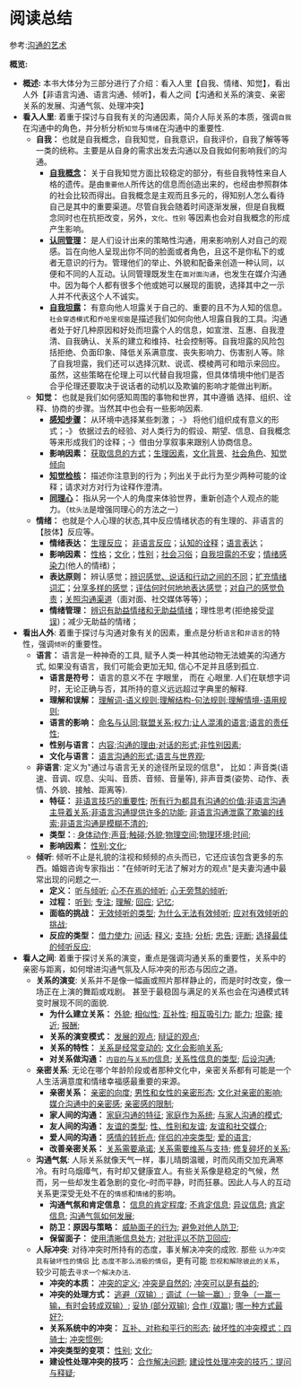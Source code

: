 # 阅读总结

参考:[沟通的艺术](https://book.douban.com/subject/26275861/)

**概览:**

  - **概述:** 本书大体分为三部分进行了介绍：看入人里【自我、情绪、知觉】，看出人外【非语言沟通、语言沟通、倾听】，看人之间【沟通和关系的演变、亲密关系的发展、沟通气氛、处理冲突】
  - **看入人里**: 着重于探讨与自我有关的沟通因素，简介人际关系的本质，强调`自我`在沟通中的角色，并分析分析`知觉`与`情绪`在沟通中的重要性.
    - **自我：** 也就是自我概念，自我知觉，自我意识，自我评价，自我了解等等一类的统称。主要是从自身的需求出发去沟通以及自我如何影响我们的沟通。
        - **[自我概念](./artofcommunication02.md#_2)：** 关于自我知觉方面比较稳定的部分，有些自我特性来自人格的遗传。是由`重要他人`所传达的信息而创造出来的，也经由参照群体的社会比较而得出。自我概念是主观而且多元的，得知别人怎么看待自己是其中的重要渠道。尽管自我会随着时间逐渐发展，但是自我概念同时也在抗拒改变，另外，`文化`、`性别` 等因素也会对自我概念的形成产生影响。
        - **[认同管理](./artofcommunication02.md#_8)：** 是人们设计出来的策略性沟通，用来影响别人对自己的观感。旨在向他人呈现出你不同的脸面或者角色，且这不是你私下的或者无意识的行为。管理他们的举止、外貌和配备来创造一种认同，以便和不同的人互动。认同管理既发生在`面对面沟通`，也发生在媒介沟通中。因为每个人都有很多个他或她可以展现的面貌，选择其中之一示人并不代表这个人不诚实。
        - **[自我坦露](./artofcommunication02.md#_13_)：** 有意向他人坦露关于自己的、重要的且不为人知的信息。`社会穿透模式`和`乔哈里视窗`是描述我们如何向他人坦露自我的工具。沟通者处于好几种原因和好处而坦露个人的信息，如宣泄、互惠、自我澄清、自我确认、关系的建立和维持、社会控制等。自我坦露的风险包括拒绝、负面印象、降低关系满意度、丧失影响力、伤害别人等。除了自我坦露，我们还可以选择沉默、说谎、模棱两可和暗示来回应。虽然，这些策略在伦理上可以代替自我坦露，但具体情境中他们是否合乎伦理还要取决于说话者的动机以及欺骗的影响才能做出判断。
    - **知觉：** 也就是我们如何感知周围的事物和世界，其中遵循 选择、组织、诠释、协商的步骤。当然其中也会有一些影响因素.
        - **[感知步骤](./artofcommunication03.md#_3)：** 从环境中选择某些刺激； -》 将他们组织成有意义的形式；-》 依据过去的经验、对人类行为的假设、期望、信息、自我概念等来形成我们的诠释；-》借由分享叙事来跟别人协商信息。
        - **影响因素：** [获取信息的方式](./artofcommunication03.md#_9)；[生理因素](./artofcommunication03.md#_10)，[文化背景](./artofcommunication03.md#_11)、[社会角色](./artofcommunication03.md#_12)、[知觉倾向](./artofcommunication03.md#_13)
        - **[知觉检核](./artofcommunication03.md#_19)：** 描述你注意到的行为；列出关于此行为至少两种可能的诠释；请求对方对行为诠释作澄清。
        - **[同理心](./artofcommunication03.md#_22)：** 指从另一个人的角度来体验世界，重新创造个人观点的能力。（`枕头法`是增强同理心的方法之一）
    - **情绪：** 也就是个人心理的状态,其中反应情绪状态的有生理的、非语言的【肢体】反应等。
        - **情绪表达：** [生理反应](./artofcommunication04.md#_3)； [非语言反应](./artofcommunication04.md#_4)；[认知的诠释](./artofcommunication04.md#_5)；[语言表达](./artofcommunication04.md#_6)；
        - **影响因素：** [性格](./artofcommunication04.md#_8)；[文化](./artofcommunication04.md#_9)；[性别](./artofcommunication04.md#_10)；[社会习俗](./artofcommunication04.md#_11)；[自我坦露的不安](./artofcommunication04.md#_12)；[情绪感染力](./artofcommunication04.md#_13)(他人的情绪)；
        - **表达原则：** 辨认感觉；[辨识感觉、说话和行动之间的不同](./artofcommunication04.md#辨认不同)；[扩充情绪词汇](./artofcommunication04.md#扩充情绪词汇)；[分享多样的感觉](./artofcommunication04.md#分享多样的感觉)；[评估何时何地地表达感觉](./artofcommunication04.md#评估何时何地地表达感觉)；[对自己的感觉负责](./artofcommunication04.md#对自己的感觉负责)；[关照沟通渠道](./artofcommunication04.md#关照沟通渠道)（面对面、社交媒体等等）；
        - **情绪管理：** [辨识有助益情绪和无助益情绪](./artofcommunication04.md#有助益与无助益情绪)；理性思考(拒绝接受[谬误](./artofcommunication04.md#非理性思考和无助益的情绪))；减少无助益的情绪；
  - **看出人外**: 着重于探讨与沟通对象有关的因素，重点是分析`语言`和`非语言`的特性，强调`倾听`的重要性。
    - **语言：** 语言是一种神奇的工具, 赋予人类一种其他动物无法媲美的沟通方式, 如果没有语言，我们可能会更加无知, 信心不足并且感到孤立.
        - **语言是符号：** 语言的意义不在 字眼里， 而在 心眼里. 人们在联想字词时，无论正确与否，其所持的意义远远超过字典里的解释.
        - **理解和误解：** [理解词-语义规则](./artofcommunication05.md#理解词);[理解结构-句法规则](./artofcommunication05.md#理解结构);[理解情境-语用规则](./artofcommunication05.md#理解情境);
        - **语言的影响：** [命名与认同](./artofcommunication05.md#命名与认同);[联盟关系](./artofcommunication05.md#联盟关系);[权力](./artofcommunication05.md#权力);[让人混淆的语言](./artofcommunication05.md#让人混淆的语言);[语言的责任性](./artofcommunication05.md#语言的责任性);
        - **性别与语言：** [内容](./artofcommunication05.md#内容);[沟通的理由](./artofcommunication05.md#沟通的理由);[对话的形式](./artofcommunication05.md#对话的形式);[非性别因素](./artofcommunication05.md#非性别因素);
        - **文化与语言：** [语言沟通的形式](./artofcommunication05.md#语言沟通的形式);[语言与世界观](./artofcommunication05.md#语言与世界观);
    - **非语言**: 定义为"通过与语言无关的途径所呈现的信息"， 比如：声音类(语速、音调、叹息、尖叫、音质、音频、音量等), 非声音类(姿势、动作、表情、外貌、接触、距离等).
        - **特征：** [非语言技巧的重要性](./artofcommunication06.md#非语言技巧的重要性); [所有行为都具有沟通的价值](./artofcommunication06.md#所有行为都具有沟通的价值);[非语言沟通主导着关系](./artofcommunication06.md#非语言沟通主导着关系);[非语言沟通提供许多的功能](./artofcommunication06.md#非语言沟通提供许多的功能); [非语言沟通泄露了欺骗的线索](./artofcommunication06.md#非语言沟通泄露了欺骗的线索);[非语言沟通是模糊不清的](./artofcommunication06.md#非语言沟通是模糊不清的);
        - **类型：**: [身体动作](./artofcommunication06.md#身体动作);[声音](./artofcommunication06.md#声音);[触碰](./artofcommunication06.md#触碰);[外貌](./artofcommunication06.md#外貌);[物理空间](./artofcommunication06.md#物理空间);[物理环境](./artofcommunication06.md#物理环境);[时间](./artofcommunication06.md#时间);
        - **影响因素：** [性别](./artofcommunication06.md#性别);[文化](./artofcommunication06.md#文化);
    - **倾听**: 倾听不止是礼貌的注视和频频的点头而已，它还应该包含更多的东西。婚姻咨询专家指出："在倾听时无法了解对方的观点"是夫妻沟通中最常出现的问题之一.
        - **定义：** [听与倾听](./artofcommunication07.md#听与倾听); [心不在焉的倾听](./artofcommunication06.md#心不在焉的倾听); [心无旁骛的倾听](./artofcommunication06.md#心无旁骛的倾听);
        - **过程：** [听到](./artofcommunication06.md#听到); [专注](./artofcommunication06.md#专注); [理解](./artofcommunication06.md#理解); [回应](./artofcommunication06.md#回应); [记忆](./artofcommunication06.md#记忆);
        - **面临的挑战：** [无效倾听的类型](./artofcommunication06.md#无效倾听的类型); [为什么无法有效倾听](./artofcommunication06.md#为什么无法有效倾听); [应对有效倾听的挑战](./artofcommunication06.md#应对有效倾听的挑战);
        - **反应的类型：** [借力使力](./artofcommunication06.md#借力使力); [问话](./artofcommunication06.md#问话); [释义](./artofcommunication06.md#释义); [支持](./artofcommunication06.md#支持); [分析](./artofcommunication06.md#分析); [忠告](./artofcommunication06.md#忠告); [评断](./artofcommunication06.md#评断); [选择最佳的倾听反应](./artofcommunication06.md#选择最佳的倾听反应);
  - **看人之间**: 着重于探讨关系的演变，重点是强调沟通关系的重要性，关系中的亲密与距离，如何增进沟通气氛及人际冲突的形态与因应之道。
    - **关系的演变**: 关系并不是像一幅画或照片那样静止的，而是时时改变，像一场正在上演的舞蹈或戏剧。 甚至于最稳固与满足的关系也会在沟通模式转变时展现不同的面貌.
        - **为什么建立关系：** [外貌](./artofcommunication08.md#外貌); [相似性](./artofcommunication08.md#相似性); [互补性](./artofcommunication08.md#互补性); [相互吸引力](./artofcommunication08.md#相互吸引力); [能力](./artofcommunication08.md#能力); [坦露](./artofcommunication08.md#坦露); [接近](./artofcommunication08.md#接近); [报酬](./artofcommunication08.md#报酬);
        - **关系的演变模式：** [发展的观点](./artofcommunication08.md#发展的观点); [辩证的观点](./artofcommunication08.md#辩证的观点);
        - **关系的特性：** [关系是经常变动的](./artofcommunication08.md#关系是经常变动的); [文化会影响关系](./artofcommunication08.md#文化会影响关系);
        - **对关系做沟通：** [`内容的`与`关系的`信息](./artofcommunication08.md#内容的与关系的信息); [关系性信息的类型](./artofcommunication08.md#关系性信息的类型); [后设沟通](./artofcommunication08.md#后设沟通);
    - **亲密关系**: 无论在哪个年龄阶段或者那种文化中，亲密关系都有可能是一个人生活满意度和情绪幸福感最重要的来源。
        - **亲密关系：** [亲密的向度](./artofcommunication09.md#亲密的向度); [男性和女性的亲密形态](./artofcommunication09.md#男性和女性的亲密形态); [文化对亲密的影响](./artofcommunication09.md#文化对亲密的影响); [媒介沟通中的亲密感](./artofcommunication09.md#媒介沟通中的亲密感); [亲密感的限制](./artofcommunication09.md#亲密感的限制);
        - **家人间的沟通：** [家庭沟通的特征](./artofcommunication09.md#家庭沟通的特征); [家庭作为系统](./artofcommunication09.md#家庭作为系统); [与家人沟通的模式](./artofcommunication09.md#与家人沟通的模式);
        - **友人间的沟通：** [友谊的类型](./artofcommunication09.md#友谊的类型); [性、性别和友谊](./artofcommunication09.md#性与性别和友谊); [友谊和社交媒介](./artofcommunication09.md#友谊和社交媒介);
        - **爱人间的沟通：** [感情的转折点](./artofcommunication09.md#感情的转折点); [伴侣的冲突类型](./artofcommunication09.md#伴侣的冲突类型); [爱的语言](./artofcommunication09.md#爱的语言);
        - **改善亲密关系：** [关系需要承诺](./artofcommunication09.md#关系需要承诺); [关系需要维系与支持](./artofcommunication09.md#关系需要维系与支持); [修复碎坏的关系](./artofcommunication09.md#修复碎坏的关系);
    - **沟通气氛**: 人际关系就像天气一样，事儿晴朗温暖，时而风雨交加充满寒冷。有时乌烟瘴气，有时却又健康宜人。有些关系像是稳定的气候，然而，另一些却发生着急剧的变化–时而平静，时而狂暴。因此人与人的互动关系更深受无处不在的`情感`和`情绪`的影响。
        - **沟通气氛和肯定信息：** [信息的肯定程度](./artofcommunication10.md#信息的肯定程度); [不肯定信息](./artofcommunication10.md#不肯定信息); [异议信息](./artofcommunication10.md#异议信息); [肯定信息](./artofcommunication10.md#肯定信息); [沟通气氛如何发展](./artofcommunication10.md#沟通气氛如何发展);
        - **防卫：原因与策略：** [威胁面子的行为](./artofcommunication10.md#威胁面子的行为);  [避免对他人防卫](./artofcommunication10.md#避免对他人防卫);
        - **保留面子：** [使用清晰信息处方](./artofcommunication10.md#使用清晰信息处方); [对批评以不防卫回应](./artofcommunication10.md#对批评以不防卫回应);
    - **人际冲突**: 对待冲突时所持有的态度，事关解决冲突的成败. 那些 `认为冲突具有破坏性的情侣` 比 `态度不那么消极的情侣`，更有可能 `忽视和解除彼此的关系`， 较少可能去`寻求一个解决办法`.
        - **冲突的本质：** [冲突的定义](./artofcommunication11.md#冲突的定义); [冲突是自然的](./artofcommunication11.md#冲突是自然的); [冲突可以是有益的](./artofcommunication11.md#冲突可以是有益的);
        - **冲突的处理方式：** [逃避（双输）](./artofcommunication11.md#逃避); [调试（一输一赢）](./artofcommunication11.md#调试); [竞争（一赢一输，有时会转成双输）](./artofcommunication11.md#竞争); [妥协 (部分双输)](./artofcommunication11.md#妥协); [合作 (双赢)](./artofcommunication11.md#合作); [哪一种方式最好?](./artofcommunication11.md#哪一种方式最好);
        - **关系系统中的冲突：** [互补、对称和平行的形态](./artofcommunication11.md#互补、对称和平行的形态); [破坏性的冲突模式：四骑士](./artofcommunication11.md#破坏性的冲突模式：四骑士);  [冲突惯例](./artofcommunication11.md#冲突惯例);
        - **冲突类型的变项：** [性别](./artofcommunication11.md#性别); [文化](./artofcommunication11.md#文化);
        - **建设性处理冲突的技巧：** [合作解决问题](./artofcommunication11.md#合作解决问题); [建设性处理冲突的技巧：提问与释疑](./artofcommunication11.md#建设性处理冲突的技巧);
